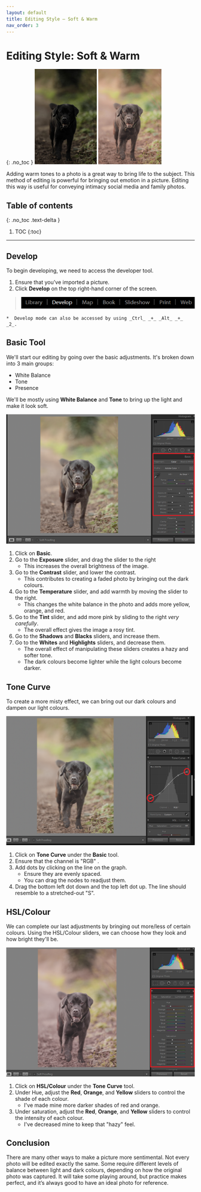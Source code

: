 ```yaml
---
layout: default
title: Editing Style — Soft & Warm
nav_order: 3
---
```


# Editing Style: Soft & Warm
{: .no_toc }
![editedDoggo](https://raw.githubusercontent.com/jmajam/hans-and-justin-lightroom/gh-pages/docs/images/warm.png)

Adding warm tones to a photo is a great way to bring life to the subject. This method of editing is powerful for bringing out emotion in a picture. Editing this way is useful for conveying intimacy social media and family photos.

## Table of contents
{: .no_toc .text-delta }

1. TOC
{:toc}

---

## Develop

To begin developing, we need to access the developer tool.

1. Ensure that you’ve imported a picture.
2. Click **Develop** on the top right-hand corner of the screen.

>![develop](https://raw.githubusercontent.com/jmajam/hans-and-justin-lightroom/gh-pages/docs/images/Develop.png)

    *  Develop mode can also be accessed by using _Ctrl_ _+_ _Alt_ _+_ _2_. 
    
## Basic Tool

We'll start our editing by going over the basic adjustments. It's broken down into 3 main groups:
* White Balance
* Tone
* Presence

We'll be mostly using **White Balance** and **Tone** to bring up the light and make it look soft.

![basic](https://raw.githubusercontent.com/jmajam/hans-and-justin-lightroom/gh-pages/docs/images/Warm2.png)

1. Click on **Basic**.
2. Go to the **Exposure** slider, and drag the slider to the right 
   * This increases the overall brightness of the image.
3. Go to the **Contrast** slider, and lower the contrast.
   * This contributes to creating a faded photo by bringing out the dark colours.
4. Go to the **Temperature** slider, and add warmth by moving the slider to the right.
   * This changes the white balance in the photo and adds more yellow, orange, and red.
5. Go to the **Tint** slider, and add more pink by sliding to the right _very carefully_.
   * The overall effect gives the image a rosy tint.
6. Go to the **Shadows** and **Blacks** sliders, and increase them.
7. Go to the **Whites** and **Highlights** sliders, and decrease them.
   * The overall effect of manipulating these sliders creates a hazy and softer tone. 
   * The dark colours become lighter while the light colours become darker.

## Tone Curve
To create a more misty effect, we can bring out our dark colours and dampen our light colours.

![ToneCurve](https://raw.githubusercontent.com/jmajam/hans-and-justin-lightroom/gh-pages/docs/images/Warm%203.png)

1. Click on **Tone Curve** under the **Basic** tool.
2. Ensure that the channel is "RGB" .
3. Add dots by clicking on the line on the graph.
   * Ensure they are evenly spaced.
   * You can drag the nodes to readjust them.
4. Drag the bottom left dot down and the top left dot up. The line should resemble to a stretched-out "S".

## HSL/Colour
We can complete our last adjustments by bringing out more/less of certain colours. Using the HSL/Colour sliders, we can choose how they look and how bright they'll be.

![Colour](https://raw.githubusercontent.com/jmajam/hans-and-justin-lightroom/gh-pages/docs/images/Warm4.png)

1. Click on **HSL/Colour** under the **Tone** **Curve** tool.
2. Under Hue, adjust the **Red**, **Orange**, and **Yellow** sliders to control the shade of each colour.
   * I've made mine more darker shades of red and orange.
3. Under saturation, adjust the **Red**, **Orange**, and **Yellow** sliders to control the intensity of each colour.
   * I've decreased mine to keep that "hazy" feel.

## Conclusion
There are many other ways to make a picture more sentimental. Not every photo will be edited exactly the same.
Some require different levels of balance between light and dark colours, depending on how the original photo was captured.
It will take some playing around, but practice makes perfect, and it’s always good to have an ideal photo for reference.

